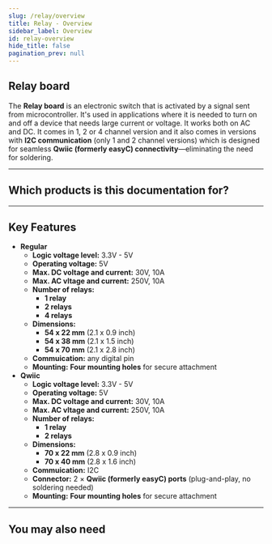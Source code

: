 ```yaml
---
slug: /relay/overview
title: Relay - Overview
sidebar_label: Overview
id: relay-overview
hide_title: false
pagination_prev: null
---
```


## Relay board

The **Relay board** is an electronic switch that is activated by a signal sent from microcontroller. It's used in applications where it is needed to turn on and off a device that needs large current or voltage. It works both on AC and DC. It comes in 1, 2 or 4 channel version and it also comes in versions with **I2C communication** (only 1 and 2 channel versions) which is designed for seamless **Qwiic (formerly easyC) connectivity**—eliminating the need for soldering.

<CenteredImage src="/img/relay/333024_onboard.jpg" alt="1 channel relay on board regular version" caption="1 channel relay on board regular version"/>

<CenteredImage src="/img/relay/333021_onboard.jpg" alt="1 channel relay on board Qwiic version" caption="1 channel relay on board Qwiic version"/>

---

## Which products is this documentation for?

<QuickLink 
  title="1-channel relay board with easyC " 
  description="333021"
  url="https://soldered.com/product/1-channel-relay-board-with-easyc/"
  image="/img/relay/333021.jpg" 
/>
<QuickLink 
  title="4-channel relay board" 
  description="333022"
  url="https://soldered.com/product/4-channel-relay-board/"
  image="/img/relay/333022.jpg" 
/>
<QuickLink 
  title="2-channel relay board" 
  description="333023"
  url="https://soldered.com/product/2-channel-relay-board/"
  image="/img/relay/333023.jpg" 
/>
<QuickLink 
  title="1-channel relay board" 
  description="333024"
  url="https://soldered.com/product/1-channel-relay-board/"
  image="/img/relay/333024.jpg" 
/>
<QuickLink 
  title="2-channel relay board with easyC" 
  description="333025"
  url="https://soldered.com/product/2-channel-relay-board-with-easyc2-channel-relay-board-with-easyc/"
  image="/img/relay/333025.jpg" 
/>

---

## Key Features
- **Regular**
    - **Logic voltage level:** 3.3V - 5V
    - **Operating voltage:** 5V 
    - **Max. DC voltage and current:** 30V, 10A
    - **Max. AC vltage and current:** 250V, 10A
    - **Number of relays:**
        - **1 relay**
        - **2 relays**
        - **4 relays**
    - **Dimensions:**
        - **54 x 22 mm** (2.1 x 0.9 inch)
        - **54 x 38 mm** (2.1 x 1.5 inch)
        - **54 x 70 mm** (2.1 x 2.8 inch)
    - **Commuication:** any digital pin
    - **Mounting:** **Four mounting holes** for secure attachment
- **Qwiic**
    - **Logic voltage level:** 3.3V - 5V
    - **Operating voltage:** 5V
    - **Max. DC voltage and current:** 30V, 10A
    - **Max. AC vltage and current:** 250V, 10A
    - **Number of relays:** 
        - **1 relay**
        - **2 relays**
    - **Dimensions:**
        - **70 x 22 mm** (2.8 x 0.9 inch)
        - **70 x 40 mm** (2.8 x 1.6 inch)
    - **Commuication:** I2C
    - **Connector:** 2 × **Qwiic (formerly easyC) ports** (plug-and-play, no soldering needed)
    - **Mounting:** **Four mounting holes** for secure attachment

---

## You may also need
<QuickLink 
  title="Qwiic cable" 
  description="Qwiic (formerly easyC) compatible cables with connectors on both ends, available in various lengths."
  url="https://soldered.com/product/easyc-cable/"
  image="/img/333311.webp" 
/>  